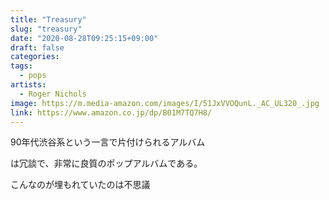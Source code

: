 ```yaml
---
title: "Treasury"
slug: "treasury"
date: "2020-08-28T09:25:15+09:00"
draft: false
categories:
tags:
  - pops
artists:
  - Roger Nichols
image: https://m.media-amazon.com/images/I/51JxVVOQunL._AC_UL320_.jpg
link: https://www.amazon.co.jp/dp/B01M7TQ7H8/
---
```

90年代渋谷系という一言で片付けられるアルバム
<!--more-->
は冗談で、非常に良質のポップアルバムである。

こんなのが埋もれていたのは不思議

